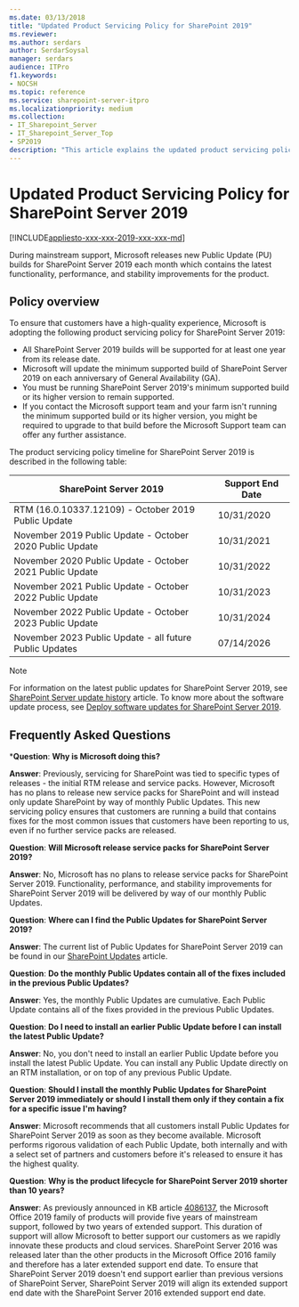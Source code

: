 ```yaml
---
ms.date: 03/13/2018
title: "Updated Product Servicing Policy for SharePoint 2019"
ms.reviewer:
ms.author: serdars
author: SerdarSoysal
manager: serdars
audience: ITPro
f1.keywords:
- NOCSH
ms.topic: reference
ms.service: sharepoint-server-itpro
ms.localizationpriority: medium
ms.collection:
- IT_Sharepoint_Server
- IT_Sharepoint_Server_Top
- SP2019
description: "This article explains the updated product servicing policy of SharePoint Server 2019."
---
```


# Updated Product Servicing Policy for SharePoint Server 2019

[!INCLUDE[appliesto-xxx-xxx-2019-xxx-xxx-md](../includes/appliesto-xxx-xxx-2019-xxx-xxx-md.md)]

During mainstream support, Microsoft releases new Public Update (PU) builds for SharePoint Server 2019 each month which contains the latest functionality, performance, and stability improvements for the product.

## Policy overview

To ensure that customers have a high-quality experience, Microsoft is adopting the following product servicing policy for SharePoint Server 2019:

- All SharePoint Server 2019 builds will be supported for at least one year from its release date.
- Microsoft will update the minimum supported build of SharePoint Server 2019 on each anniversary of General Availability (GA).
- You must be running SharePoint Server 2019's minimum supported build or its higher version to remain supported.
- If you contact the Microsoft support team and your farm isn't running the minimum supported build or its higher version, you might be required to upgrade to that build before the Microsoft Support team can offer any further assistance.

The product servicing policy timeline for SharePoint Server 2019 is described in the following table:

|SharePoint Server 2019|Support End Date|
|---|---|
|RTM (16.0.10337.12109) - October 2019 Public Update|10/31/2020|
|November 2019 Public Update - October 2020 Public Update|10/31/2021|
|November 2020 Public Update - October 2021 Public Update|10/31/2022|
|November 2021 Public Update - October 2022 Public Update|10/31/2023|
|November 2022 Public Update - October 2023 Public Update|10/31/2024|
|November 2023 Public Update - all future Public Updates|07/14/2026|

> [!NOTE]
> For information on the latest public updates for SharePoint Server 2019, see [SharePoint Server update history](/officeupdates/sharepoint-updates#sharepoint-2019-update-history) article. To know more about the software update process, see [Deploy software updates for SharePoint Server 2019](../upgrade-and-update/deploy-updates-for-sharepoint-server-2016.md).

## Frequently Asked Questions

 ***Question**: **Why is Microsoft doing this?**

 **Answer**: Previously, servicing for SharePoint was tied to specific types of releases - the initial RTM release and service packs. However, Microsoft has no plans to release new service packs for SharePoint and will instead only update SharePoint by way of monthly Public Updates. This new servicing policy ensures that customers are running a build that contains fixes for the most common issues that customers have been reporting to us, even if no further service packs are released.

 **Question**: **Will Microsoft release service packs for SharePoint Server 2019?**

 **Answer**: No, Microsoft has no plans to release service packs for SharePoint Server 2019. Functionality, performance, and stability improvements for SharePoint Server 2019 will be delivered by way of our monthly Public Updates.

 **Question**: **Where can I find the Public Updates for SharePoint Server 2019?**

 **Answer**: The current list of Public Updates for SharePoint Server 2019 can be found in our [SharePoint Updates](/officeupdates/sharepoint-updates) article.

 **Question**: **Do the monthly Public Updates contain all of the fixes included in the previous Public Updates?**

 **Answer**: Yes, the monthly Public Updates are cumulative. Each Public Update contains all of the fixes provided in the previous Public Updates.

 **Question**: **Do I need to install an earlier Public Update before I can install the latest Public Update?**

 **Answer**: No, you don't need to install an earlier Public Update before you install the latest Public Update. You can install any Public Update directly on an RTM installation, or on top of any previous Public Update.

 **Question**: **Should I install the monthly Public Updates for SharePoint Server 2019 immediately or should I install them only if they contain a fix for a specific issue I'm having?**

 **Answer**: Microsoft recommends that all customers install Public Updates for SharePoint Server 2019 as soon as they become available. Microsoft performs rigorous validation of each Public Update, both internally and with a select set of partners and customers before it's released to ensure it has the highest quality.

**Question**: **Why is the product lifecycle for SharePoint Server 2019 shorter than 10 years?**

**Answer**: As previously announced in KB article [4086137](https://support.microsoft.com/help/4086137/office-2019-on-premises-release-details-february-1-2018), the Microsoft Office 2019 family of products will provide five years of mainstream support, followed by two years of extended support. This duration of support will allow Microsoft to better support our customers as we rapidly innovate these products and cloud services. SharePoint Server 2016 was released later than the other products in the Microsoft Office 2016 family and therefore has a later extended support end date.  To ensure that SharePoint Server 2019 doesn't end support earlier than previous versions of SharePoint Server, SharePoint Server 2019 will align its extended support end date with the SharePoint Server 2016 extended support end date.

